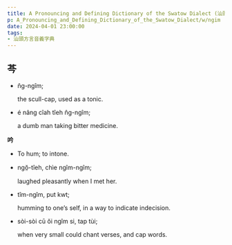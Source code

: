 ```yaml
---
title: A Pronouncing and Defining Dictionary of the Swatow Dialect (汕頭方言音義字典) / ngim
p: A_Pronouncing_and_Defining_Dictionary_of_the_Swatow_Dialect/w/ngim
date: 2024-04-01 23:00:00
tags: 
- 汕頭方言音義字典
---
```



**芩**
- 

- n̂g-ngîm;

  the scull-cap, used as a tonic.

- é nâng cîah tîeh n̂g-ngîm;

  a dumb man taking bitter medicine.

**吟**
- To hum; to intone.

- ngŏ̤-tîeh, chìe ngîm-ngîm;

  laughed pleasantly when I met her.

- tîm-ngîm, put kwt;

  humming to one’s self, in a way to indicate indecision.

- sòi-sòi cū ŏi ngîm si, tap tùi;

  when very small could chant verses, and cap words.